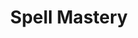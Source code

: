 ---
title: "Spell Mastery"

feat:
  types: ["Special"]
  prerequisite: |
    Wizard level 1st.
  benefit: |
    Each time you take this feat, choose a number of spells equal to your Intelligence modifier that you already know. From that point on, you can prepare these spells without referring to a spellbook.
  normal: |
    Without this feat, you must use a spellbook to prepare all your spells, except _read magic._
---